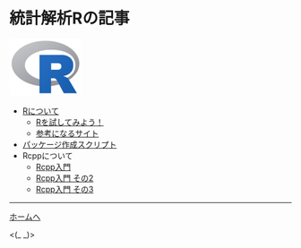 # 統計解析Rの記事

![R_icon.png](R_icon.png)

* [Rについて](https://nbviewer.jupyter.org/github/waku-take-a/RTips/blob/master/What_is_R.ipynb)
	* [Rを試してみよう！](https://nbviewer.jupyter.org/github/waku-take-a/RTips/blob/master/Let_us_try_R.ipynb)
	* [参考になるサイト](https://nbviewer.jupyter.org/github/waku-take-a/RTips/blob/master/ReferenceSite.ipynb)
* [パッケージ作成スクリプト](https://github.com/WAKU-TAKE-A/RMakePackage/blob/master/README.md)
* Rcppについて
    * [Rcpp入門](https://nbviewer.jupyter.org/github/waku-take-a/RTips/blob/master/Rcpp_Getting_Started_000.ipynb) 
    * [Rcpp入門 その2](https://nbviewer.jupyter.org/github/waku-take-a/RTips/blob/master/Rcpp_Getting_Started_001.ipynb) 
    * [Rcpp入門 その3](https://nbviewer.jupyter.org/github/waku-take-a/RTips/blob/master/Rcpp_Getting_Started_002.ipynb) 

----
[ホームへ](https://waku-take-a.github.io/index.html) 

<(_ _)>